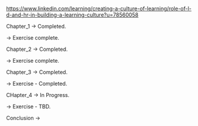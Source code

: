 https://www.linkedin.com/learning/creating-a-culture-of-learning/role-of-l-d-and-hr-in-building-a-learning-culture?u=78560058

Chapter_1 -> Completed.

  -> Exercise complete.

Chapter_2 -> Completed.

  -> Exercise complete.

Chapter_3 -> Completed.

  -> Exercise - Completed.

CHapter_4 -> In Progress.

  -> Exercise - TBD.

Conclusion -> 
